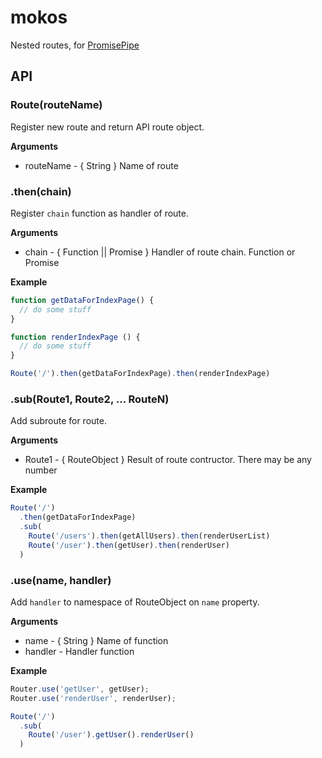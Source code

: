 # mokos
Nested routes, for [PromisePipe](https://github.com/edjafarov/PromisePipe)

## API

### Route(routeName)

Register new route and return API route object.

**Arguments**
* routeName - { String }  Name of route

### .then(chain)

Register `chain` function as handler of route.

**Arguments**
* chain - { Function || Promise } Handler of route chain. Function or Promise

**Example**
```javascript
function getDataForIndexPage() {
  // do some stuff
}

function renderIndexPage () {
  // do some stuff
}

Route('/').then(getDataForIndexPage).then(renderIndexPage)
```

### .sub(Route1, Route2, ... RouteN)

Add subroute for route.

**Arguments**
* Route1 - { RouteObject } Result of route contructor. There may be any number

**Example**
```javascript
Route('/')
  .then(getDataForIndexPage)
  .sub(
    Route('/users').then(getAllUsers).then(renderUserList)
    Route('/user').then(getUser).then(renderUser)
  )
```

### .use(name, handler)

Add `handler` to namespace of RouteObject on `name` property.

**Arguments**
* name - { String } Name of function
* handler - Handler function

**Example**
```javascript
Router.use('getUser', getUser);
Router.use('renderUser', renderUser);

Route('/')
  .sub(
    Route('/user').getUser().renderUser()
  )
```

